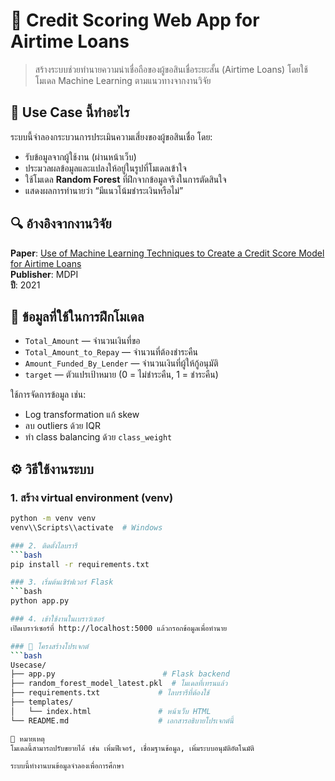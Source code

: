 # 🧠 Credit Scoring Web App for Airtime Loans

> สร้างระบบช่วยทำนายความน่าเชื่อถือของผู้ขอสินเชื่อระยะสั้น (Airtime Loans) โดยใช้โมเดล Machine Learning ตามแนวทางจากงานวิจัย

## 📌 Use Case นี้ทำอะไร
ระบบนี้จำลองกระบวนการประเมินความเสี่ยงของผู้ขอสินเชื่อ โดย:
- รับข้อมูลจากผู้ใช้งาน (ผ่านหน้าเว็บ)
- ประมวลผลข้อมูลและแปลงให้อยู่ในรูปที่โมเดลเข้าใจ
- ใช้โมเดล **Random Forest** ที่ฝึกจากข้อมูลจริงในการตัดสินใจ
- แสดงผลการทำนายว่า “มีแนวโน้มชำระเงินหรือไม่”

## 🔍 อ้างอิงจากงานวิจัย
**Paper**: [Use of Machine Learning Techniques to Create a Credit Score Model for Airtime Loans](https://www.mdpi.com/1911-8074/13/8/180)  
**Publisher**: MDPI  
**ปี**: 2021

## 🧾 ข้อมูลที่ใช้ในการฝึกโมเดล
- `Total_Amount` — จำนวนเงินที่ขอ
- `Total_Amount_to_Repay` — จำนวนที่ต้องชำระคืน
- `Amount_Funded_By_Lender` — จำนวนเงินที่ผู้ให้กู้อนุมัติ
- `target` — ตัวแปรเป้าหมาย (0 = ไม่ชำระคืน, 1 = ชำระคืน)

ใช้การจัดการข้อมูล เช่น:
- Log transformation แก้ skew
- ลบ outliers ด้วย IQR
- ทำ class balancing ด้วย `class_weight`

## ⚙️ วิธีใช้งานระบบ

### 1. สร้าง virtual environment (venv)
```bash
python -m venv venv
venv\\Scripts\\activate  # Windows

### 2. ติดตั้งไลบรารี
```bash
pip install -r requirements.txt

### 3. เริ่มต้นเซิร์ฟเวอร์ Flask
```bash
python app.py

### 4. เข้าใช้งานในเบราว์เซอร์
เปิดเบราว์เซอร์ที่ http://localhost:5000 แล้วกรอกข้อมูลเพื่อทำนาย

### 📁 โครงสร้างโปรเจกต์
```bash
Usecase/
├── app.py                        # Flask backend
├── random_forest_model_latest.pkl  # โมเดลที่เทรนแล้ว
├── requirements.txt             # ไลบรารีที่ต้องใช้
├── templates/
│   └── index.html               # หน้าเว็บ HTML
└── README.md                    # เอกสารอธิบายโปรเจกต์นี้

📌 หมายเหตุ
โมเดลนี้สามารถปรับขยายได้ เช่น เพิ่มฟีเจอร์, เชื่อมฐานข้อมูล, เพิ่มระบบอนุมัติอัตโนมัติ

ระบบนี้ทำงานบนข้อมูลจำลองเพื่อการศึกษา


